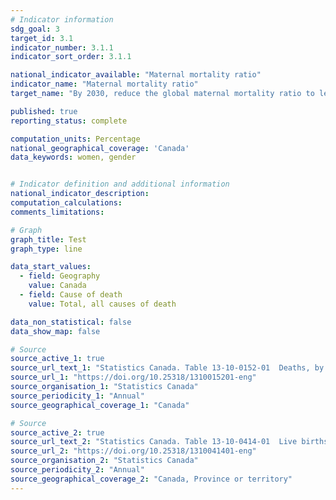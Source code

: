```yaml
---
# Indicator information
sdg_goal: 3
target_id: 3.1
indicator_number: 3.1.1
indicator_sort_order: 3.1.1

national_indicator_available: "Maternal mortality ratio"
indicator_name: "Maternal mortality ratio"
target_name: "By 2030, reduce the global maternal mortality ratio to less than 70 per 100,000 live births"

published: true
reporting_status: complete

computation_units: Percentage
national_geographical_coverage: 'Canada' 
data_keywords: women, gender


# Indicator definition and additional information
national_indicator_description: 
computation_calculations: 
comments_limitations:

# Graph
graph_title: Test
graph_type: line

data_start_values:
  - field: Geography
    value: Canada
  - field: Cause of death
    value: Total, all causes of death

data_non_statistical: false
data_show_map: false

# Source
source_active_1: true
source_url_text_1: "Statistics Canada. Table 13-10-0152-01  Deaths, by cause, Chapter XV: Pregnancy, childbirth and the puerperium (O00 to O99)"
source_url_1: "https://doi.org/10.25318/1310015201-eng"
source_organisation_1: "Statistics Canada"
source_periodicity_1: "Annual"
source_geographical_coverage_1: "Canada"

# Source
source_active_2: true
source_url_text_2: "Statistics Canada. Table 13-10-0414-01  Live births, by place of residence of mother"
source_url_2: "https://doi.org/10.25318/1310041401-eng"
source_organisation_2: "Statistics Canada"
source_periodicity_2: "Annual"
source_geographical_coverage_2: "Canada, Province or territory"
---
```

